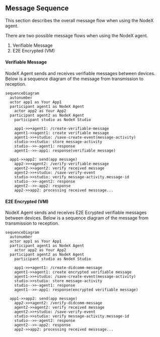 ## Message Sequence

This section describes the overall message flow when using the NodeX agent.

There are two possible message flows when using the NodeX agent.

1. Verifiable Message
2. E2E Encrypted (VM)

#### Verifiable Message

NodeX Agent sends and receives verifiable messages between devices.
Below is a sequence diagram of the message from transmission to reception.

```{mermaid}
sequenceDiagram
  autonumber
  actor app1 as Your App1
  participant agent1 as NodeX Agent
	actor app2 as Your App2
  participant agent2 as NodeX Agent
	participant studio as NodeX Studio
  
	app1->>+agent1: /create-verifiable-message
	agent1->>agent1: create verifiable message
	agent1->>+studio: /save-create-event(message-activity)
	studio->>studio: store message-activity
	studio-->>-agent1: response
	agent1-->>-app1: response(verifiable message)

  app1->>app2: send(app message)
	app2->>+agent2: /verify-verifiable-message
	agent2->>agent2: verify received message
	agent2->>+studio: /save-verify-event
	studio->>studio: verify message-activity.message-id
	studio-->>-agent2: response
	agent2-->>-app2: response
	app2->>app2: processing received messsage...

```


#### E2E Encrypted (VM)

NodeX Agent sends and receives E2E Ecrypted verifiable messages between devices.
Below is a sequence diagram of the message from transmission to reception.

```{mermaid}
sequenceDiagram
  autonumber
  actor app1 as Your App1
  participant agent1 as NodeX Agent
	actor app2 as Your App2
  participant agent2 as NodeX Agent
	participant studio as NodeX Studio
  
	app1->>+agent1: /create-didcomm-message
	agent1->>agent1: create encrypted verifiable message
	agent1->>+studio: /save-create-event(message-activity)
	studio->>studio: store message-activity
	studio-->>-agent1: response
	agent1-->>-app1: response(encrypted verifiable message)

  app1->>app2: send(app message)
	app2->>+agent2: /verify-didcomm-message
	agent2->>agent2: verify received message
	agent2->>+studio: /save-verify-event
	studio->>studio: verify message-activity.message-id
	studio-->>-agent2: response
	agent2-->>-app2: response
	app2->>app2: processing received messsage...

```

